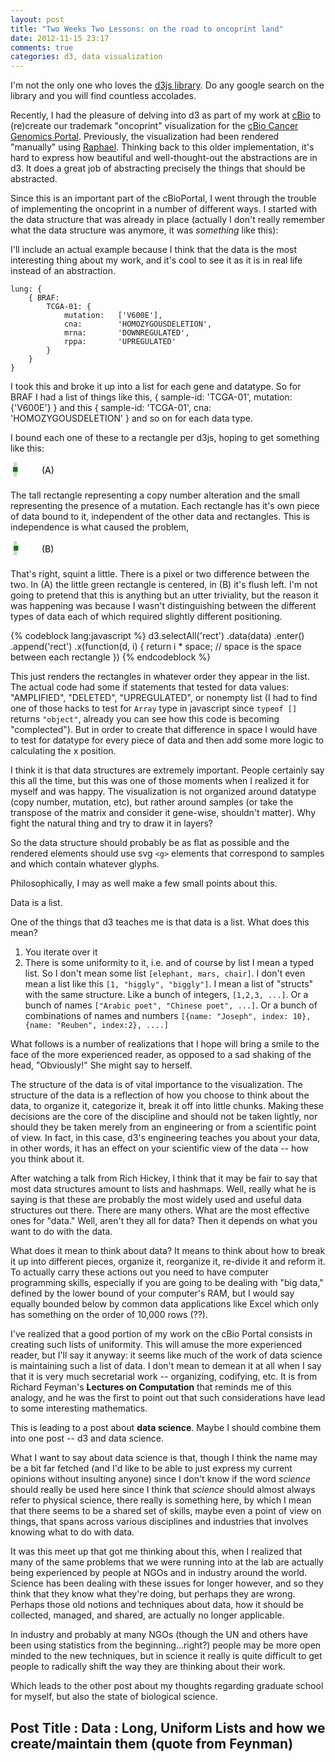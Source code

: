 ```yaml
---
layout: post
title: "Two Weeks Two Lessons: on the road to oncoprint land"
date: 2012-11-15 23:17
comments: true
categories: d3, data visualization
---
```


I'm not the only one who loves the [d3js library](http://d3js.org/).  Do any
google search on the library and you will find countless accolades.

Recently, I had the pleasure of delving into d3 as part of my work at
[cBio](www.cbio.mskcc.org) to (re)create our trademark "oncoprint"
visualization for the [cBio Cancer Genomics Portal](http://www.cbioportal.org).
Previously, the visualization had been rendered "manually" using
[Raphael](http://raphaeljs.com/).  Thinking back to this older implementation,
it's hard to express how beautiful and well-thought-out the abstractions are in
d3.  It does a great job of abstracting precisely the things that should be
abstracted.

Since this is an important part of the cBioPortal, I went through the trouble
of implementing the oncoprint in a number of different ways.  I started with
the data structure that was already in place (actually I don't really remember
what the data structure was anymore, it was *something* like this):

I'll include an actual example because I think that the data is the most
interesting thing about my work, and it's cool to see it as it is in real life
instead of an abstraction.

    lung: {
        { BRAF:
            TCGA-01: {
                mutation:   ['V600E'],
                cna:        'HOMOZYGOUSDELETION',
                mrna:       'DOWNREGULATED',
                rppa:       'UPREGULATED'
            }
        }
    }

I took this and broke it up into a list for each gene and datatype.  So for
BRAF I had a list of things like this,
    { sample-id: 'TCGA-01', mutation: {'V600E'} }
and this
    { sample-id: 'TCGA-01', cna: 'HOMOZYGOUSDELETION' }
and so on for each data type.

I bound each one of these to a rectangle per d3js, hoping to get something like
this:

<svg width=80 height=30>
<rect class="cna" fill="#D3D3D3" x="5" width="5.5" height="23"></rect>
<rect class="mut" fill="#008000" x="4" y="7.666666666666667" width="7.5" height="7.666666666666667"></rect>
<text x="50" y="17.6">(A)</text>
</svg>

The tall rectangle representing a copy number alteration and the small
representing the presence of a mutation.  Each rectangle has it's own piece of
data bound to it, independent of the other data and rectangles.  This is independence is what caused the problem,

<svg width=80 height=30>
<rect class="cna" fill="#D3D3D3" x="5" width="5.5" height="23"></rect>
<rect class="mut" fill="#008000" x="5" y="7.666666666666667" width="7.5" height="7.666666666666667"></rect>
<text x="50" y="17.6">(B)</text>
</svg>

That's right, squint a little.  There is a pixel or two difference between the
two.  In (A) the little green rectangle is centered, in (B) it's flush left.
I'm not going to pretend that this is anything but an utter triviality, but the
reason it was happening was because I wasn't distinguishing between the
different types of data each of which required slightly different positioning.

{% codeblock lang:javascript %}
d3.selectAll('rect')
    .data(data)
    .enter()
    .append('rect')
    .x(function(d, i) {
        return i * space;       // space is the space between each rectangle
        })
{% endcodeblock %}

This just renders the rectangles in whatever order they appear in the list. The
actual code had some if statements that tested for data values: "AMPLIFIED",
"DELETED", "UPREGULATED", or nonempty list (I had to find one of those hacks to
test for `Array` type in javascript since `typeof []` returns `"object"`,
already you can see how this code is becoming "complected").  But in order to
create that difference in space I would have to test for datatype for every
piece of data and then add some more logic to calculating the x position.

I think it is that data structures are extremely important.  People certainly
say this all the time, but this was one of those moments when I realized it for
myself and was happy. The visualization is not organized around datatype (copy
number, mutation, etc), but rather around samples (or take the transpose of the
matrix and consider it gene-wise, shouldn't matter).  Why fight the natural
thing and try to draw it in layers?

So the data structure should probably be as flat as possible and the rendered
elements should use svg `<g>` elements that correspond to samples and which
contain whatever glyphs.

Philosophically, I may as well make a few small points about this.

Data is a list.

One of the things that d3 teaches me is that data is a list.  What does this
mean?

1. You iterate over it
2. There is some uniformity to it, i.e. and of course by list I mean a typed
   list.  So I don't mean some list `[elephant, mars, chair]`.  I don't even
   mean a list like this `[1, "higgly", "biggly"]`.  I mean a list of "structs"
   with the same structure.  Like a bunch of integers, `[1,2,3, ...]`.  Or a
   bunch of names `["Arabic poet", "Chinese poet", ...]`.  Or a bunch of
   combinations of names and numbers `[{name: "Joseph", index: 10}, {name:
   "Reuben", index:2}, ....]`

What follows is a number of realizations that I hope will bring a smile to the
face of the more experienced reader, as opposed to a sad shaking of the head,
"Obviously!" She might say to herself.

The structure of the data is of vital importance to the visualization.  The
structure of the data is a reflection of how you choose to think about the
data, to organize it, categorize it, break it off into little chunks.  Making
these decisions are the core of the discipline and should not be taken lightly,
nor should they be taken merely from an engineering or from a scientific point
of view.  In fact, in this case, d3's engineering teaches you about your data,
in other words, it has an effect on your scientific view of the data -- how you
think about it.

After watching a talk from Rich Hickey, I think that it may be fair to say that
most data structures amount to lists and hashmaps.  Well, really what he is
saying is that these are probably the most widely used and useful data
structures out there.  There are many others.  What are the most effective ones
for "data."  Well, aren't they all for data?  Then it depends on what you want
to do with the data.

What does it mean to think about data?  It means to think about how to break it
up into different pieces, organize it, reorganize it, re-divide it and reform
it.  To actually carry these actions out you need to have computer programming
skills, especially if you are going to be dealing with "big data," defined by
the lower bound of your computer's RAM, but I would say equally bounded below
by common data applications like Excel which only has something on the order of
10,000 rows (??).

I've realized that a good portion of my work on the cBio Portal consists in
creating such lists of uniformity.  This will amuse the more experienced
reader, but I'll say it anyway: it seems like much of the work of data science
is maintaining such a list of data.  I don't mean to demean it at all when I
say that it is very much secretarial work -- organizing, codifying, etc.  It is
from Richard Feyman's **Lectures on Computation** that reminds me of this
analogy, and he was the first to point out that such considerations have lead
to some interesting mathematics.

This is leading to a post about **data science**.  Maybe I should combine them
into one post -- d3 and data science.

What I want to say about data science is that, though I think the name may be a
bit far fetched (and I'd like to be able to just express my current opinions
without insulting anyone) since I don't know if the word *science* should
really be used here since I think that *science* should almost always refer to
physical science, there really is something here, by which I mean that there
seems to be a shared set of skills, maybe even a point of view on things, that
spans across various disciplines and industries that involves knowing what to
do with data.

It was this meet up that got me thinking about this, when I realized that many
of the same problems that we were running into at the lab are actually being
experienced by people at NGOs and in industry around the world.  Science has
been dealing with these issues for longer however, and so they think that they
know what they're doing, but perhaps they are wrong.  Perhaps those old notions
and techniques about data, how it should be collected, managed, and shared, are
actually no longer applicable.

In industry and probably at many NGOs (though the UN and others have been using
statistics from the beginning...right?) people may be more open minded to the
new techniques, but in science it really is quite difficult to get people to
radically shift the way they are thinking about their work.

Which leads to the other post about my thoughts regarding graduate school for
myself, but also the state of biological science.

## Post Title : Data : Long, Uniform Lists and how we create/maintain them (quote from Feynman)
